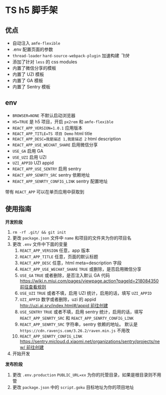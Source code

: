 # TS h5 脚手架

## 优点

- 自动注入 `amfe-flexible`
- .env 配置页面的参数
- `thread-loader` `hard-source-webpack-plugin` 加速构建 _飞快_
- 添加了针对 `less` 的 css modules
- 内置了微信分享的模板
- 内置了 UZI 模板
- 内置了 GA 模板
- 内置了 Sentry 模板

## env

- `BROWSER=NONE` 不默认启动浏览器
- `H5=TRUE` 是 h5 项目，开启 `px2rem` 和 `amfe-flexible`
- `REACT_APP_VERSION=1.0.1` 应用版本
- `REACT_APP_TITLE=TS 项目 Demo` html title
- `REACT_APP_DESC=我是描述 1,我是描述 2` html description
- `REACT_APP_USE_WECHAT_SHARE` 启用微信分享
- `USE_GA` 启用 GA
- `USE_UZI` 启用 UZI
- `UZI_APPID` UZI appid
- `REACT_APP_USE_SENTRY` 启用 sentry
- `REACT_APP_SENRTY_SRC` sentry 依赖地址
- `REACT_APP_SENRTY_CONFIG_LINK` sentry 配置地址

带有 `REACT_APP` 可以在单页应用中获取到

## 使用指南

**开发阶段**

1. `rm -rf .git/ && git init`
1. 更改 `package.json` 文件中 `name` 和项目的文件夹为你的项目名
1. 更改 `.env` 文件中下面的变量
   1. `REACT_APP_VERSION` 任意，app 版本
   2. `REACT_APP_TITLE` 任意，页面的默认标题
   3. `REACT_APP_DESC` 任意，html meta=description 字段
   4. `REACT_APP_USE_WECHAT_SHARE` `TRUE` 或删除，是否启用微信分享
   5. `USE_GA` `TRUE` 或者删除，是否注入默认 GA 代码 [https://wiki.n.miui.com/pages/viewpage.action?pageId=218084350 前往查看规则](https://wiki.n.miui.com/pages/viewpage.action?pageId=218084350)
   6. `USE_UZI` `TRUE` 或者不填，启用 UZI 统计，启用的话，填写 `UZI_APPID`
   7. `UZI_APPID` 数字或者删除，uzi 的 appid [http://uzi.ai.srv/index.html#/appid 前往创建](http://uzi.ai.srv/index.html#/appid)
   8. `USE_SENTRY` `TRUE` 或者不填，启用 sentry 统计，启用的话，填写 `REACT_APP_SENRTY_SRC` 和 `REACT_APP_SENRTY_CONFIG_LINK`
   9. `REACT_APP_SENRTY_SRC` 字符串，sentry 依赖的地址。 默认是 `https://cdn.ravenjs.com/3.26.2/raven.min.js` 不用改
   10. `REACT_APP_SENRTY_CONFIG_LINK` [https://sentry.micloud.d.xiaomi.net/organizations/sentry/projects/new/ 前往创建](https://sentry.micloud.d.xiaomi.net/organizations/sentry/projects/new/)
1. 开始开发

**发布阶段**

1. 更改 `.env.production` `PUBLIC_URL=xx` 为你的托管目录，如果是根目录则不用管
1. 更改 `package.json` 中的 `script.goku` 目标地址为你的项目地址
